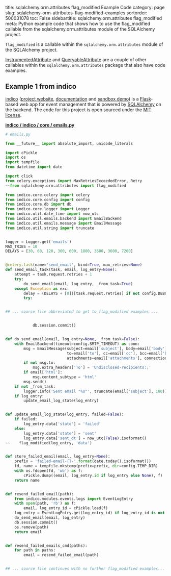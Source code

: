 title: sqlalchemy.orm.attributes flag_modified Example Code
category: page
slug: sqlalchemy-orm-attributes-flag-modified-examples
sortorder: 500031078
toc: False
sidebartitle: sqlalchemy.orm.attributes flag_modified
meta: Python example code that shows how to use the flag_modified callable from the sqlalchemy.orm.attributes module of the SQLAlchemy project.


`flag_modified` is a callable within the `sqlalchemy.orm.attributes` module of the SQLAlchemy project.

<a href="/sqlalchemy-orm-attributes-instrumentedattribute-examples.html">InstrumentedAttribute</a>
and
<a href="/sqlalchemy-orm-attributes-queryableattribute-examples.html">QueryableAttribute</a>
are a couple of other callables within the `sqlalchemy.orm.attributes` package that also have code examples.

## Example 1 from indico
[indico](https://github.com/indico/indico)
([project website](https://getindico.io/),
[documentation](https://docs.getindico.io/en/stable/installation/)
and [sandbox demo](https://sandbox.getindico.io/))
is a [Flask](/flask.html)-based web app for event management that is
powered by [SQLAlchemy](/sqlalchemy.html) on the backend. The code
for this project is open sourced under the
[MIT license](https://github.com/indico/indico/blob/master/LICENSE).

[**indico / indico / core / emails.py**](https://github.com/indico/indico/blob/master/indico/core/emails.py)

```python
# emails.py

from __future__ import absolute_import, unicode_literals

import cPickle
import os
import tempfile
from datetime import date

import click
from celery.exceptions import MaxRetriesExceededError, Retry
~~from sqlalchemy.orm.attributes import flag_modified

from indico.core.celery import celery
from indico.core.config import config
from indico.core.db import db
from indico.core.logger import Logger
from indico.util.date_time import now_utc
from indico.util.emails.backend import EmailBackend
from indico.util.emails.message import EmailMessage
from indico.util.string import truncate


logger = Logger.get('emails')
MAX_TRIES = 10
DELAYS = [30, 60, 120, 300, 600, 1800, 3600, 3600, 7200]


@celery.task(name='send_email', bind=True, max_retries=None)
def send_email_task(task, email, log_entry=None):
    attempt = task.request.retries + 1
    try:
        do_send_email(email, log_entry, _from_task=True)
    except Exception as exc:
        delay = (DELAYS + [0])[task.request.retries] if not config.DEBUG else 1
        try:


## ... source file abbreviated to get to flag_modified examples ...


            db.session.commit()


def do_send_email(email, log_entry=None, _from_task=False):
    with EmailBackend(timeout=config.SMTP_TIMEOUT) as conn:
        msg = EmailMessage(subject=email['subject'], body=email['body'], from_email=email['from'],
                           to=email['to'], cc=email['cc'], bcc=email['bcc'], reply_to=email['reply_to'],
                           attachments=email['attachments'], connection=conn)
        if not msg.to:
            msg.extra_headers['To'] = 'Undisclosed-recipients:;'
        if email['html']:
            msg.content_subtype = 'html'
        msg.send()
    if not _from_task:
        logger.info('Sent email "%s"', truncate(email['subject'], 100))
    if log_entry:
        update_email_log_state(log_entry)


def update_email_log_state(log_entry, failed=False):
    if failed:
        log_entry.data['state'] = 'failed'
    else:
        log_entry.data['state'] = 'sent'
        log_entry.data['sent_dt'] = now_utc(False).isoformat()
~~    flag_modified(log_entry, 'data')


def store_failed_email(email, log_entry=None):
    prefix = 'failed-email-{}-'.format(date.today().isoformat())
    fd, name = tempfile.mkstemp(prefix=prefix, dir=config.TEMP_DIR)
    with os.fdopen(fd, 'wb') as f:
        cPickle.dump((email, log_entry.id if log_entry else None), f)
    return name


def resend_failed_email(path):
    from indico.modules.events.logs import EventLogEntry
    with open(path, 'rb') as f:
        email, log_entry_id = cPickle.load(f)
    log_entry = EventLogEntry.get(log_entry_id) if log_entry_id is not None else None
    do_send_email(email, log_entry)
    db.session.commit()
    os.remove(path)
    return email


def resend_failed_emails_cmd(paths):
    for path in paths:
        email = resend_failed_email(path)


## ... source file continues with no further flag_modified examples...

```

